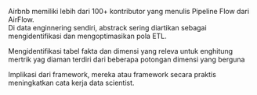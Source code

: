 Airbnb memiliki lebih dari 100+ kontributor yang menulis Pipeline Flow dari AirFlow.<br>
Di data enginnering sendiri, abstrack sering diartikan sebagai mengidentifikasi dan mengoptimasikan pola ETL. <br>

Mengidentifikasi tabel fakta dan dimensi yang releva untuk enghitung mertrik yag diaman terdiri dari beberapa potongan dimensi yang berguna<br>

Implikasi dari framework, mereka atau framework secara praktis meningkatkan cata kerja data scientist.<br>
